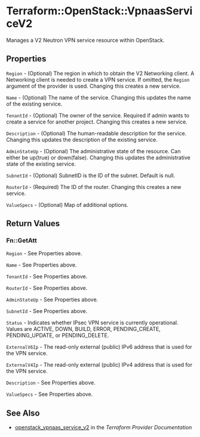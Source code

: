 # Terraform::OpenStack::VpnaasServiceV2

Manages a V2 Neutron VPN service resource within OpenStack.

## Properties

`Region` - (Optional) The region in which to obtain the V2 Networking client. A Networking client is needed to create a VPN service. If omitted, the `Region` argument of the provider is used. Changing this creates a new service.

`Name` - (Optional) The name of the service. Changing this updates the name of the existing service.

`TenantId` - (Optional) The owner of the service. Required if admin wants to create a service for another project. Changing this creates a new service.

`Description` - (Optional) The human-readable description for the service. Changing this updates the description of the existing service.

`AdminStateUp` - (Optional) The administrative state of the resource. Can either be up(true) or down(false). Changing this updates the administrative state of the existing service.

`SubnetId` - (Optional) SubnetID is the ID of the subnet. Default is null.

`RouterId` - (Required) The ID of the router. Changing this creates a new service.

`ValueSpecs` - (Optional) Map of additional options.


## Return Values

### Fn::GetAtt

`Region` - See Properties above.

`Name` - See Properties above.

`TenantId` - See Properties above.

`RouterId` - See Properties above.

`AdminStateUp` - See Properties above.

`SubnetId` - See Properties above.

`Status` - Indicates whether IPsec VPN service is currently operational. Values are ACTIVE, DOWN, BUILD, ERROR, PENDING_CREATE, PENDING_UPDATE, or PENDING_DELETE.

`ExternalV6Ip` - The read-only external (public) IPv6 address that is used for the VPN service.

`ExternalV4Ip` - The read-only external (public) IPv4 address that is used for the VPN service.

`Description` - See Properties above.

`ValueSpecs` - See Properties above.

## See Also

* [openstack_vpnaas_service_v2](https://www.terraform.io/docs/providers/openstack/r/vpnaas_service_v2.html) in the _Terraform Provider Documentation_